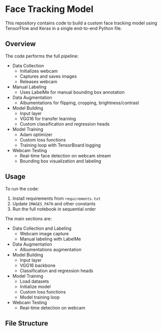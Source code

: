 # Face Tracking Model

This repository contains code to build a custom face tracking model using TensorFlow and Keras in a single end-to-end Python file.

## Overview

The code performs the full pipeline:

- Data Collection
  - Initializes webcam
  - Captures and saves images 
  - Releases webcam
- Manual Labeling
  - Uses LabelMe for manual bounding box annotation   
- Data Augmentation
  - Albumentations for flipping, cropping, brightness/contrast
- Model Building
  - Input layer
  - VGG16 for transfer learning
  - Custom classification and regression heads
- Model Training
  - Adam optimizer
  - Custom loss functions
  - Training loop with TensorBoard logging
- Webcam Testing
  - Real-time face detection on webcam stream
  - Bounding box visualization and labeling
  

## Usage

To run the code:

1. Install requirements from `requirements.txt`
2. Update `IMAGES_PATH` and other constants
3. Run the full notebook in sequential order

The main sections are:

- Data Collection and Labeling
  - Webcam image capture
  - Manual labeling with LabelMe
- Data Augmentation
  - Albumentations augmentation  
- Model Building
  - Input layer
  - VGG16 backbone
  - Classification and regression heads
- Model Training
  - Load datasets
  - Initialize model
  - Custom loss functions
  - Model training loop
- Webcam Testing
  - Real-time detection on webcam


## File Structure
